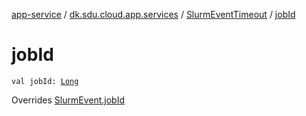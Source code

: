 [app-service](../../index.md) / [dk.sdu.cloud.app.services](../index.md) / [SlurmEventTimeout](index.md) / [jobId](./job-id.md)

# jobId

`val jobId: `[`Long`](https://kotlinlang.org/api/latest/jvm/stdlib/kotlin/-long/index.html)

Overrides [SlurmEvent.jobId](../-slurm-event/job-id.md)

